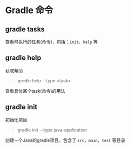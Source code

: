 # Gradle 命令
## gradle tasks
查看可执行的任务(命令)，包括：`init`，`help` 等
## gradle help
获取帮助
> gredle help --type  <task\>  

查看具体某个task(命令)的用法
## gradle init
初始化项目
> gradle init --type java-application  

创建一个Java的gradle项目，包含了 `src`，`main`，`test` 等目录
